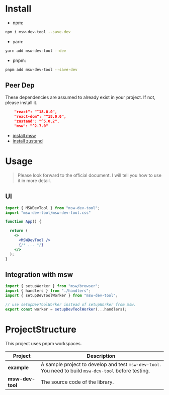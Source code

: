 # Install

- npm:
```bash
npm i msw-dev-tool --save-dev
```

- yarn:
```bash
yarn add msw-dev-tool --dev
```

- pnpm:
```bash
pnpm add msw-dev-tool --save-dev
```

## Peer Dep

These dependencies are assumed to already exist in your project.
If not, please install it.

```json
    "react": "^18.0.0",
    "react-dom": "^18.0.0",
    "zustand": "^5.0.2",
    "msw": "^2.7.0"
```
- [install msw](https://mswjs.io/docs/getting-started)
- [install zustand](https://zustand.docs.pmnd.rs/getting-started/introduction#installation)

# Usage
> Please look forward to the official document. I will tell you how to use it in more detail.

## UI

```jsx
import { MSWDevTool } from "msw-dev-tool";
import "msw-dev-tool/msw-dev-tool.css"

function App() {

  return (
    <>
      <MSWDevTool />
      {/* ... */}
    </>
  );
}
```

## Integration with msw

```typescript
import { setupWorker } from "msw/browser";
import { handlers } from "./handlers";
import { setupDevToolWorker } from "msw-dev-tool";

// use setupDevToolWorker instead of setupWorker from msw.
export const worker = setupDevToolWorker(...handlers);

```


# ProjectStructure

This project uses pnpm workspaces.

| Project          | Description                                                                                           |
| ---------------- | ----------------------------------------------------------------------------------------------------- |
| **example**      | A sample project to develop and test `msw-dev-tool`. You need to build `msw-dev-tool` before testing. |
| **msw-dev-tool** | The source code of the library.                                                                       |